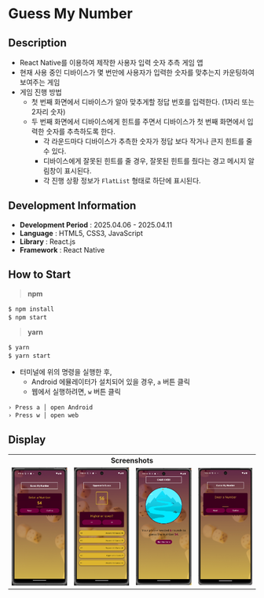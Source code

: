 # Guess My Number

## Description

- React Native를 이용하여 제작한 사용자 입력 숫자 추측 게임 앱
- 현재 사용 중인 디바이스가 몇 번만에 사용자가 입력한 숫자를 맞추는지 카운팅하여 보여주는 게임
- 게임 진행 방법
  - 첫 번째 화면에서 디바이스가 알아 맞추게할 정답 번호를 입력한다. (1자리 또는 2자리 숫자)
  - 두 번째 화면에서 디바이스에게 힌트를 주면서 디바이스가 첫 번째 화면에서 입력한 숫자를 추측하도록 한다.
    - 각 라운드마다 디바이스가 추측한 숫자가 정답 보다 작거나 큰지 힌트를 줄 수 있다.
    - 디바이스에게 잘못된 힌트를 줄 경우, 잘못된 힌트를 줬다는 경고 메시지 알림창이 표시된다.
    - 각 진행 상황 정보가 `FlatList` 형태로 하단에 표시된다.

## Development Information

- **Development Period** : 2025.04.06 - 2025.04.11
- **Language** : HTML5, CSS3, JavaScript
- **Library** : React.js
- **Framework** : React Native

## How to Start

> **npm**

```bash
$ npm install
$ npm start
```

> **yarn**

```bash
$ yarn
$ yarn start
```

- 터미널에 위의 명령을 실행한 후,
  - Android 에뮬레이터가 설치되어 있을 경우, `a` 버튼 클릭
  - 웹에서 실행하려면, `w` 버튼 클릭

```text
› Press a │ open Android
› Press w │ open web
```

## Display

<table>
<tr>
  <th colspan="4">Screenshots</th>
</tr>
<tr>
  <td>
    <img src="./picture1.png" alt="화면 1"/>
  </td>
  <td>
    <img src="./picture2.png" alt="화면 2"/>
  </td>
  <td>
    <img src="./picture3.png" alt="화면 3"/>
  </td>
  <td>
    <img src="./picture4.gif" alt="앱 실행 화면"/>
  </td>
</tr>
</table>
